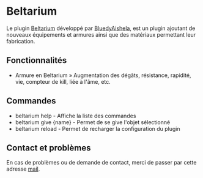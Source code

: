 # Beltarium

Le plugin [Beltarium](https://github.com/Beltaria/Beltarium) développé par [BluedyAishela](https://github.com/BluedyRimuru),
est un plugin ajoutant de nouveaux équipements et armures ainsi que des matériaux permettant leur fabrication.

## Fonctionnalités

- Armure en Beltarium » Augmentation des dégâts, résistance, rapidité, vie, compteur de kill, liée à l'âme, etc.

## Commandes

- beltarium help - Affiche la liste des commandes
- beltarium give {name} - Permet de se give l'objet sélectionné
- beltarium reload - Permet de recharger la configuration du plugin

## Contact et problèmes

En cas de problèmes ou de demande de contact, merci de passer par cette adresse [mail](bluedy.aishela208@gmail.com).